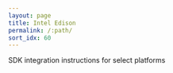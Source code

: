 ```yaml
---
layout: page
title: Intel Edison
permalink: /:path/
sort_idx: 60
---
```


SDK integration instructions for select platforms
